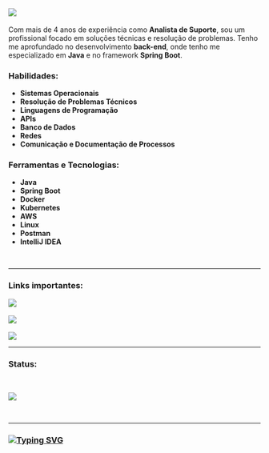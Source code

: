 <h2>
 <a href="https://git.io/typing-svg">
  <img src="https://readme-typing-svg.demolab.com?font=Fira+Code&weight=700&pause=1000&color=209652&random=false&width=435&lines=Ol%C3%A1%2C+eu+sou+o+Julio+Cesar!+%F0%9F%96%96;Eu+sou+Analista+de+Suporte;Eu+sou+Desenvolvedor+Back-end+Java" />
 </a>
 </h2>

Com mais de 4 anos de experiência como **Analista de Suporte**, sou um profissional focado em soluções técnicas e resolução de problemas. Tenho me aprofundado no desenvolvimento  **back-end**, onde tenho me especializado em **Java** e no framework **Spring Boot**.

### Habilidades:

- **Sistemas Operacionais**
- **Resolução de Problemas Técnicos**
- **Linguagens de Programação**
- **APIs**
- **Banco de Dados**
- **Redes**
- **Comunicação e Documentação de Processos**

 ### Ferramentas e Tecnologias:

- **Java**
- **Spring Boot**
- **Docker**
- **Kubernetes**
- **AWS**
- **Linux**
- **Postman**
- **IntelliJ IDEA**
   
<br/>
<hr/>

### Links importantes:

<a href="https://jcsalerno.com.br/" target="_blank">
  <img src="https://img.shields.io/website?url=https%3A%2F%2Fimg.shields.io%2Fwebsite%3Furl%3Dhttp%253A%2F%2Fhttps%3A%2F%2Fjcsalerno.com.br%2F" />
</a>
<br> <br>

<a href="https://www.linkedin.com/in/juliocesar-developer/" target="_blank">
  <img src="https://img.shields.io/badge/LinkedIn-0077B5?style=for-the-badge&logo=linkedin&logoColor=white" />
</a>
<br> <br>

<a href="mailto:contato.jcsalerno@gmail.com" target="_blank">
  <img src="https://img.shields.io/badge/Gmail-D14836?style=for-the-badge&logo=gmail&logoColor=white" />
</a>



<hr/>


<h3>Status:</h3>
<br>
 <p>
 <img src="[https://github-readme-stats.vercel.app/api/top-langs/?username=jcsalerno](https://github-readme-stats.vercel.app/api/top-langs/?username=jcsalerno)" />
 </p>
<br/>
<hr/>

<h3>
 <a href="https://git.io/typing-svg">
  <img src="https://readme-typing-svg.demolab.com?font=Fira+Code&weight=700&pause=1000&color=209652&center=true&vCenter=true&random=false&width=435&lines=Obrigado+pela+visita+%F0%9F%A4%99;Me+envie+uma+mensagem+no+LinkedIn" alt="Typing SVG" />
  </a> 
</h3>
<br/>
 


